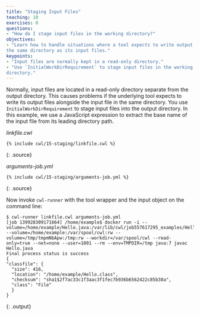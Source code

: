 ```yaml
---
title: "Staging Input Files"
teaching: 10
exercises: 0
questions:
- "How do I stage input files in the working directory?"
objectives:
- "Learn how to handle situations where a tool expects to write output files to
the same directory as its input files."
keypoints:
- "Input files are normally kept in a read-only directory."
- "Use `InitialWorkDirRequirement` to stage input files in the working
directory."
---
```

Normally, input files are located in a read-only directory separate from
the output directory.  This causes problems if the underlying tool expects to
write its output files alongside the input file in the same directory.  You use `InitialWorkDirRequirement` to stage input files into the output directory.
In this example, we use a JavaScript expression to extract the base name of the
input file from its leading directory path.

*linkfile.cwl*

~~~
{% include cwl/15-staging/linkfile.cwl %}
~~~
{: .source}

*arguments-job.yml*

~~~
{% include cwl/15-staging/arguments-job.yml %}
~~~
{: .source}

Now invoke `cwl-runner` with the tool wrapper and the input object on the
command line:

~~~
$ cwl-runner linkfile.cwl arguments-job.yml
[job 139928309171664] /home/example$ docker run -i --volume=/home/example/Hello.java:/var/lib/cwl/job557617295_examples/Hello.java:ro --volume=/home/example:/var/spool/cwl:rw --volume=/tmp/tmpmNbApw:/tmp:rw --workdir=/var/spool/cwl --read-only=true --net=none --user=1001 --rm --env=TMPDIR=/tmp java:7 javac Hello.java
Final process status is success
{
"classfile": {
  "size": 416,
  "location": "/home/example/Hello.class",
  "checksum": "sha1$2f7ac33c1f3aac3f1fec7b936b6562422c85b38a",
  "class": "File"
  }
}
~~~
{: .output}
